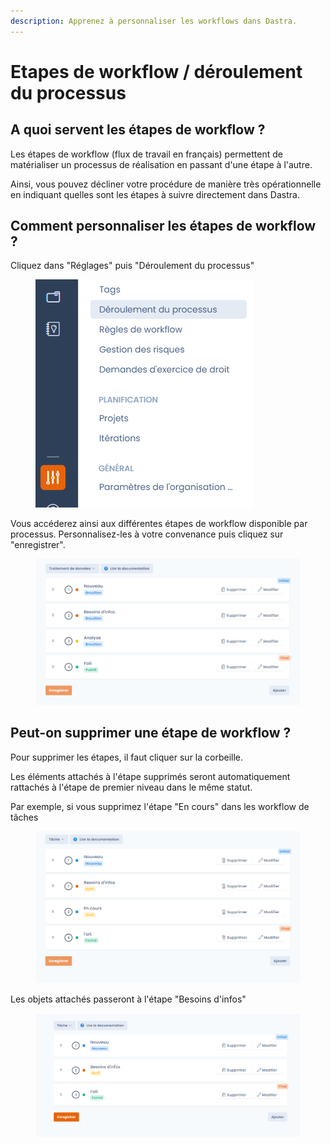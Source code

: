 ```yaml
---
description: Apprenez à personnaliser les workflows dans Dastra.
---
```


# Etapes de workflow / déroulement du processus

## A quoi servent les étapes de workflow ?

Les étapes de workflow (flux de travail en français) permettent de matérialiser un processus de réalisation en passant d'une étape à l'autre.&#x20;

Ainsi, vous pouvez décliner votre procédure de manière très opérationnelle en indiquant quelles sont les étapes à suivre directement dans Dastra.

## Comment personnaliser les étapes de workflow ?

Cliquez dans "Réglages" puis "Déroulement du processus"&#x20;



<figure><img src="../../.gitbook/assets/image (2).png" alt=""><figcaption></figcaption></figure>



Vous accéderez ainsi aux différentes étapes de workflow disponible par processus. Personnalisez-les à votre convenance puis cliquez sur "enregistrer".

<figure><img src="../../.gitbook/assets/image (10).png" alt=""><figcaption></figcaption></figure>

## Peut-on supprimer une étape de workflow ?

Pour supprimer les étapes, il faut cliquer sur la corbeille.&#x20;

Les éléments attachés à l'étape supprimés seront automatiquement rattachés à l'étape de premier niveau dans le même statut.&#x20;

Par exemple, si vous supprimez l'étape "En cours" dans les workflow de tâches&#x20;

<figure><img src="../../.gitbook/assets/image (9).png" alt=""><figcaption></figcaption></figure>

Les objets attachés passeront à l'étape "Besoins d'infos"

<figure><img src="../../.gitbook/assets/image (11) (2).png" alt=""><figcaption></figcaption></figure>






